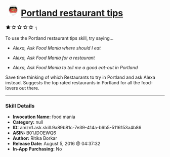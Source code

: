 # &nbsp;<img src="skill_icon" alt="Portland restaurant tips icon" width="36"> [Portland restaurant tips](http://alexa.amazon.com/#skills/amzn1.ask.skill.9a89b81c-7e39-414a-b6b5-5116153a4b86)
![1 stars](../../images/ic_star_black_18dp_1x.png)![1 stars](../../images/ic_star_border_black_18dp_1x.png)![1 stars](../../images/ic_star_border_black_18dp_1x.png)![1 stars](../../images/ic_star_border_black_18dp_1x.png)![1 stars](../../images/ic_star_border_black_18dp_1x.png) 1

To use the Portland restaurant tips skill, try saying...

* *Alexa, Ask Food Mania where should I eat*

* *Alexa, Ask Food Mania for a restaurant*

* *Alexa, Ask Food Mania to tell me a good eat-out in Portland*

Save time thinking of which Restaurants to try in Portland and ask Alexa instead. Suggests the top rated restaurants in Portland for all the food-lovers out there.

***

### Skill Details

* **Invocation Name:** food mania
* **Category:** null
* **ID:** amzn1.ask.skill.9a89b81c-7e39-414a-b6b5-5116153a4b86
* **ASIN:** B01JDOEWQ6
* **Author:** Ritika Borkar
* **Release Date:** August 5, 2016 @ 04:37:32
* **In-App Purchasing:** No
